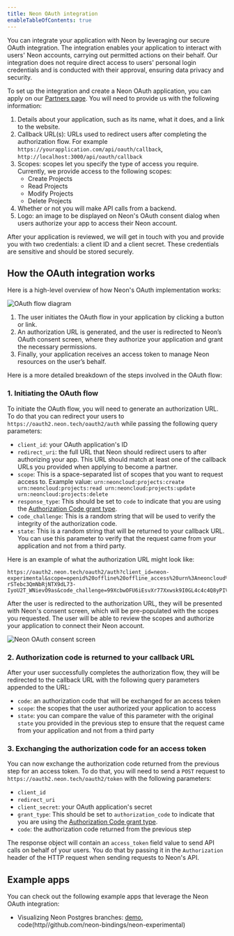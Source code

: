 ```yaml
---
title: Neon OAuth integration
enableTableOfContents: true
---
```



You can integrate your application with Neon by leveraging our secure OAuth integration. The integration enables your application to interact with users' Neon accounts, carrying out permitted actions on their behalf. Our integration does not require direct access to users' personal login credentials and is conducted with their  approval, ensuring data privacy and security.

To set up the integration and create a Neon OAuth application, you can apply on our [Partners page](https://neon.tech/partner). You will need to provide us with the following information:

1. Details about your application, such as its name, what it does, and a link to the website.
2. Callback URL(s): URLs used to redirect users after completing the authorization flow. For example `https://yourapplication.com/api/oauth/callback`, `http://localhost:3000/api/oauth/callback`
3. Scopes: scopes let you specify the type of access you require. Currently, we provide access to the following scopes:
   - Create Projects
   - Read Projects
   - Modify Projects
   - Delete Projects
4. Whether or not you will make API calls from a backend.
5. Logo: an image to be displayed on Neon's OAuth consent dialog when users authorize your app to access their Neon account.

After your application is reviewed, we will get in touch with you and provide you with two credentials: a client ID and a client secret. These credentials are sensitive and should be stored securely.

## How the OAuth integration works

Here is a high-level overview of how Neon's OAuth implementation works:

![OAuth flow diagram](/docs/oauth/flow.png)

1. The user initiates the OAuth flow in your application by clicking a button or link.
2. An authorization URL is generated, and the user is redirected to Neon’s OAuth consent screen, where they  authorize your application and grant the necessary permissions.
3. Finally, your application receives an access token to manage Neon resources on the user’s behalf.

Here is a more detailed breakdown of the steps involved in the OAuth flow:

### 1. Initiating the OAuth flow

To initiate the OAuth flow, you will need to generate an authorization URL. To do that you can redirect your users to `https://oauth2.neon.tech/oauth2/auth` while passing the following query parameters:

- `client_id`: your OAuth application's ID
- `redirect_uri`: the full URL that Neon should redirect users to after authorizing your app. This URL should match at least one of the callback URLs you provided when applying to become a partner.
- `scope`: This is a space-separated list of scopes that you want to request access to. Example value: `urn:neoncloud:projects:create urn:neoncloud:projects:read urn:neoncloud:projects:update urn:neoncloud:projects:delete`
- `response_type`: This should be set to `code` to indicate that you are using the [Authorization Code grant type]().
- `code_challenge`: This is a random string that will be used to verify the integrity of the authorization code.
- `state`: This is a random string that will be returned to your callback URL. You can use this parameter to verify that the request came from your application and not from a third party.

Here is an example of what the authorization URL might look like:

```text
https://oauth2.neon.tech/oauth2/auth?client_id=neon-experimental&scope=openid%20offline%20offline_access%20urn%3Aneoncloud%3Aprojects%3Acreate%20urn%3Aneoncloud%3Aprojects%3Aread%20urn%3Aneoncloud%3Aprojects%3Aupdate%20urn%3Aneoncloud%3Aprojects%3Adelete&response_type=code&redirect_uri=http%3A%2F%2Flocalhost%3A3000%2Fapi%2Fauth%2Fcallback%2Fneon&grant_type=authorization_code&state=H58y-rSTebc3QmNbRjNTX9dL73-IyoU2T_WNievO9as&code_challenge=99XcbwOFU6iEsvXr77Xxwsk9I0GL4c4c4Q8yPIVrF_0&code_challenge_method=S256
```

After the user is redirected to the authorization URL, they will be presented with Neon's consent screen, which will be pre-populated with the scopes you requested. The user will be able to review the scopes and authorize your application to connect their Neon account.

![Neon OAuth consent screen](/docs/oauth/consent.png)

### 2. Authorization code is returned to your callback URL

After your user successfully completes the authorization flow, they will be redirected to the callback URL with the following query parameters appended to the URL:

- `code`: an authorization code that will be exchanged for an access token
- `scope`: the scopes that the user authorized your application to access
- `state`: you can compare the value of this parameter with the original `state` you provided in the previous step to ensure that the request came from your application and not from a third party

### 3. Exchanging the authorization code for an access token

You can now exchange the authorization code returned from the previous step for an access token. To do that, you will need to send a `POST` request to `https://oauth2.neon.tech/oauth2/token` with the following parameters:

- `client_id`
- `redirect_uri`
- `client_secret`: your OAuth application's secret
- `grant_type`: This should be set to `authorization_code` to indicate that you are using the [Authorization Code grant type](https://oauth.net/2/grant-types/authorization-code/).
- `code`: the authorization code returned from the previous step

The response object will contain an `access_token` field value to send API calls on behalf of your users. You do that by passing it in the `Authorization` header of the HTTP request when sending requests to Neon's API.

## Example apps

You can check out the following example apps that leverage the Neon OAuth integration:

- Visualizing Neon Postgres branches: [demo](https://neon-experimental.vercel.app), code(http//github.com/neon-bindings/neon-experimental)

